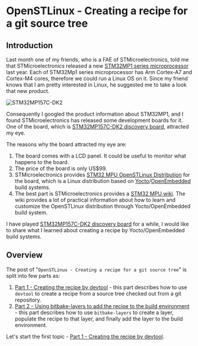 
# OpenSTLinux - Creating a recipe for a git source tree

## Introduction

Last month one of my friends, who is a FAE of STMicroelectronics, told me that  STMicroelectronics released a new [STM32MP1 series microprocessor](https://www.st.com/en/microcontrollers-microprocessors/stm32mp1-series.html) last year. Each of STM32Mp1 series microprocessor has Arm Cortex-A7 and Cortex-M4 cores, therefore we could run a Linux OS on it. Since my friend knows that I am pretty interested in Linux, he suggested me to take a look that new product.

![STM32MP157C-DK2](https://www.st.com/bin/ecommerce/api/image.PF267415.en.feature-description-include-personalized-no-cpn-medium.jpg)

Consequently I googled the product information about STM32MP1, and I found  STMicroelectronics has released some development boards for it. One of the board, which is [STM32MP157C-DK2 discovery board], attracted my eye.

The reasons why the board attracted my eye are:

1. The board comes with a LCD panel. It could be useful to monitor what happens to the board.
2. The price of the board is only US$99.
3. STMicroelectronics provides [STM32 MPU OpenSTLinux Distribution](https://www.st.com/en/embedded-software/stm32-mpu-openstlinux-distribution.html) for the board, which is a Linux distribution based on [Yocto](https://www.yoctoproject.org/)/[OpenEmbedded](https://wiki.st.com/stm32mpu/wiki/OpenEmbedded) build systems.
4. The best part is STMicroelectronics provides a [STM32 MPU wiki](https://wiki.st.com/stm32mpu). The wiki provides a lot of practical information about how to learn and customize the OpenSTLinux distribution through Yocto/OpenEmbedded build system.

I have played [STM32MP157C-DK2 discovery board] for a while, I would like to share what I learned about creating a recipe by Yocto/OpenEmbedded build systems.

## Overview

The post of "`OpenSTLinux - Creating a recipe for a git source tree`" is split
into few parts as:
1. [Part 1 - Creating the recipe by devtool](create_the_recipe_by_devtool.md) - this part describes how to use `devtool` to create a recipe from a source tree checked out from a git repository.
2. [Part 2 - Using bitbake-layers to add the recipe to the build environment](add_the_layer_by_bitbake-layers.md) - this part describes how to use `bitbake-layers` to create a layer, populate the recipe to that layer, and finally add the layer to the build environment.

Let's start the first topic - [Part 1 - Creating the recipe by devtool](create_the_recipe_by_devtool.md).

[STM32MP157C-DK2 discovery board]: https://www.st.com/en/evaluation-tools/stm32mp157c-dk2.html
